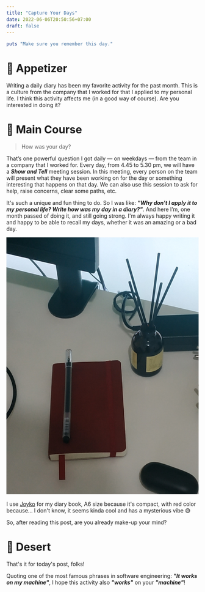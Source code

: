 ```yaml
---
title: "Capture Your Days"
date: 2022-06-06T20:50:56+07:00
draft: false
---
```


```ruby
puts "Make sure you remember this day."
```

# 🥑 Appetizer

Writing a daily diary has been my favorite activity for the past month. This is a culture from the company that I worked for that I applied to my personal life. I think this activity affects me (in a good way of course). Are you interested in doing it?

# 🥩 Main Course

> How was your day?

That’s one powerful question I got daily — on weekdays — from the team in a company that I worked for. Every day, from 4.45 to 5.30 pm, we will have a **_Show and Tell_** meeting session. In this meeting, every person on the team will present what they have been working on for the day or something interesting that happens on that day. We can also use this session to ask for help, raise concerns, clear some paths, etc.

It's such a unique and fun thing to do. So I was like: **_"Why don't I apply it to my personal life? Write how was my day in a diary?"_**. And here I’m, one month passed of doing it, and still going strong. I'm always happy writing it and happy to be able to recall my days, whether it was an amazing or a bad day.

![Diary Book](../../../../images/diary_book.jpg)

I use [Joyko](https://www.tokopedia.com/joyko/notebook-buku-tulis-catatan-diary-agenda-joyko-soft-cover-red-a6) for my diary book, A6 size because it's compact, with red color because... I don't know, it seems kinda cool and has a mysterious vibe 😅

So, after reading this post, are you already make-up your mind?

# 🍰 Desert

That's it for today's post, folks!

Quoting one of the most famous phrases in software engineering: **_"It works on my machine"_**, I hope this activity also **_"works"_** on your **_"machine"_**!
